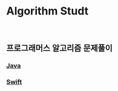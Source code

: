 # Algorithm Studt

<br/>

## 프로그래머스 알고리즘 문제풀이

### [Java](https://github.com/kknd0806/Algorithm_Study/tree/main/programmers/Java)

### [Swift](https://github.com/kknd0806/Algorithm_Study/tree/main/programmers/Swift)